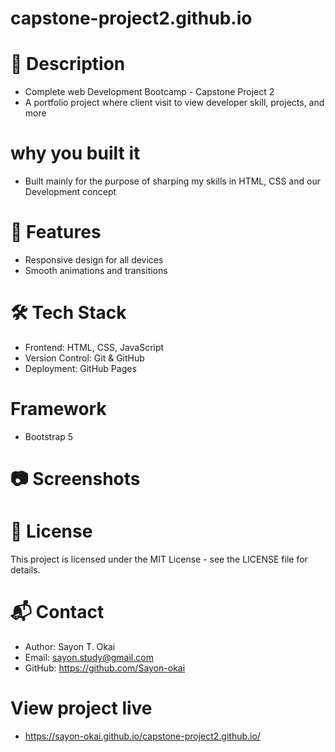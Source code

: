 # capstone-project2.github.io


# 📖 Description
  - Complete web Development Bootcamp - Capstone Project 2
  - A portfolio project where client visit to view developer skill, projects, and more 

# why you built it
  - Built mainly for the purpose of sharping my skills in HTML, CSS and our Development concept

# 🚀 Features
  - Responsive design for all devices
  - Smooth animations and transitions

# 🛠️ Tech Stack
 - Frontend: HTML, CSS, JavaScript
 - Version Control: Git & GitHub
 - Deployment: GitHub Pages
# Framework 
 - Bootstrap 5

# 📷 Screenshots
     


# 📜 License
This project is licensed under the MIT License - see the LICENSE file for details.

# 📬 Contact
 - Author: Sayon T. Okai
 - Email:  sayon.study@gmail.com
 - GitHub: https://github.com/Sayon-okai


# View project live
  - https://sayon-okai.github.io/capstone-project2.github.io/




